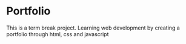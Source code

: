 # Portfolio

This is a term break project. Learning web development by creating a portfolio through html, css and javascript
